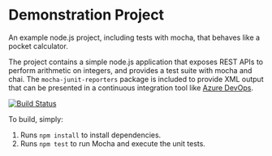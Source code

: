 Demonstration Project
==============================================
An example node.js project, including tests with mocha, that behaves like
a pocket calculator.

The project contains a simple node.js application that exposes REST APIs
to perform arithmetic on integers, and provides a test suite with mocha
and chai.  The `mocha-junit-reporters` package is included to provide XML
output that can be presented in a continuous integration tool like
[Azure DevOps](https://azure.com/devops).

[![Build Status](https://dev.azure.com/mc230924591/Calculator/_apis/build/status%2Fnazmirul.calculator?branchName=master)](https://dev.azure.com/mc230924591/Calculator/_build/latest?definitionId=8&branchName=master)


To build, simply:

1. Runs `npm install` to install dependencies.
2. Runs `npm test` to run Mocha and execute the unit tests.

